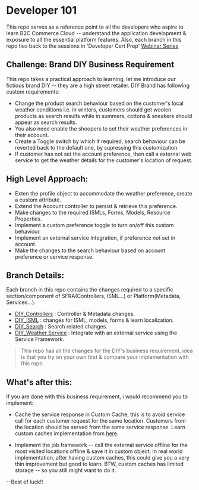 # Developer 101
This repo serves as a reference point to all the developers who aspire to learn B2C Commerce Cloud -- understand the application development & exposure to all the essential platform features.
Also, each branch in this repo ties back to the sessions in 'Developer Cert Prep' [Webinar Series](https://sfdc.co/devcertprepdetails)

## Challenge: Brand DIY Business Requirement
This repo takes a practical approach to learning, let me introduce our fictious brand DIY -- they are a high street retailer.  DIY Brand has following custom requirements: 

* Change the product search behaviour based on the customer's local weather conditions i.e. in winters, customers should get woolen products as search results while in summers, cottons & sneakers should appear as search results.
* You also need enable the shoopers to set their weather preferences in their account.
* Create a Toggle switch by which if required, search behaviour can be reverted back to the default one, by supressing this customization.
* If customer has not set the account preference, then call a external web service to get the weather details for the customer's location of request.

## High Level Approach:
* Exten the profile object to accommodate the weather preference, create a custom attribute.
* Extend the Account controller to persist & retrieve this preference.
* Make changes to the required ISMLs, Forms, Models, Resource Properties.
* Implement a custom preference toggle to turn on/off this custom behaviour.
* Implement an external service integration, if preference not set in account.
* Make the changes to the search behaviour based on account preference or service response.


## Branch Details:
Each branch in this repo contains the changes required to a specific section/component of SFRA(Controllers, ISML...) or Platform(Metadata, Services...).

* [DIY_Controllers](https://github.com/pravngaur/Dev_101/tree/DIY_Controllers) : Controller & Metadata changes.
* [DIY_ISML](https://github.com/pravngaur/Dev_101/tree/DIY_ISML) : changes for ISML, models, forms & learn localization.
* [DIY_Search](https://github.com/pravngaur/Dev_101/tree/DIY_Search) : Search related changes.
* [DIY_Weather Service](https://github.com/pravngaur/Dev_101/tree/DIY_WeatherService) : Integrate with an external service using the Service Framework.

> This repo has all the changes for the DIY's business requirement, idea is that you try on your own first & compare your implementation with this repo.

## What's after this:
If you are done with this business requirement, i would recommend you to implement:

* Cache the service response in Custom Cache, this is to avoid service call for each customer request for the same location. Customers from the location should be served from the same service response.
Learn custom caches implementation from [here](https://github.com/pravngaur/Developer_Labs/tree/CustomCaches).

* Implement the job framework -- call the external service offline for the most visited locations offline & save it in custom object. In real world implementation, after having custom caches, this could give you a very thin improvement but good to learn. BTW, custom caches has limited storage -- so you still might want to do it.

--Best of luck!!
